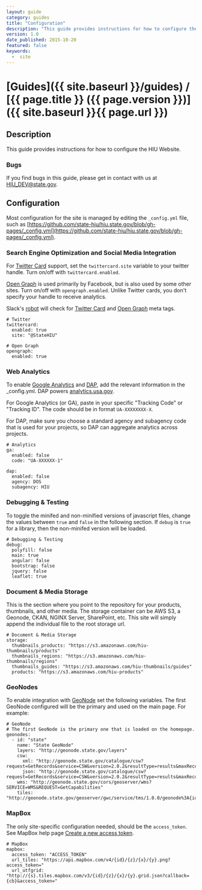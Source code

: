```yaml
---
layout: guide
category: guides
title: "Configuration"
description: "This guide provides instructions for how to configure the HIU Website"
version: 1.0
date_published: 2015-10-20
featured: false
keywords:
  -  site
---
```

# [Guides]({{ site.baseurl }}/guides) / [{{ page.title }} ({{ page.version }})]({{ site.baseurl }}{{ page.url }})

## Description

This guide provides instructions for how to configure the HIU Website.

### Bugs

If you find bugs in this guide, please get in contact with us at [HIU_DEV@state.gov](mailto:HIU_DEV@state.gov).

## Configuration

Most configuration for the site is managed by editing the `_config.yml` file, such as [https://github.com/state-hiu/hiu.state.gov/blob/gh-pages/_config.yml](https://github.com/state-hiu/hiu.state.gov/blob/gh-pages/_config.yml).

### Search Engine Optimization and Social Media Integration

For [Twitter Card](https://dev.twitter.com/cards/overview) support, set the `twittercard.site` variable to your twitter handle.  Turn on/off with `twittercard.enabled`.

[Open Graph](http://ogp.me/) is used primarily by Facebook, but is also used by some other sites.  Turn on/off with `opengraph.enabled`.  Unlike Twitter cards, you don't specify your handle to receive analytics.

Slack's [robot](https://api.slack.com/robots) will check for [Twitter Card](https://dev.twitter.com/cards/overview) and [Open Graph](http://ogp.me/) meta tags.

```
# Twitter
twittercard:
  enabled: true
  site: "@StateHIU"

# Open Graph
opengraph:
  enabled: true
```

### Web Analytics

To enable [Google Analytics](http://www.google.com/analytics/) and [DAP](http://www.digitalgov.gov/services/dap/), add the relevant information in the _config.yml.  DAP powers [analytics.usa.gov](https://analytics.usa.gov/).

For Google Analytics (or GA), paste in your specific "Tracking Code" or "Tracking ID".  The code should be in format `UA-XXXXXXXX-X`.


For DAP, make sure you choose a standard agency and subagency code that is used for your projects, so DAP can aggregate analytics across projects.

```
# Analytics
ga:
  enabled: false
  code: "UA-XXXXXX-1"

dap:
  enabled: false
  agency: DOS
  subagency: HIU
```

### Debugging & Testing

To toggle the minifed and non-minified versions of javascript files, change the values between `true` and `false` in the following section.  If `debug` is `true` for a library, then the non-minifed version will be loaded.

```
# Debugging & Testing
debug:
  polyfill: false
  main: true
  angular: false
  bootstrap: false
  jquery: false
  leaflet: true
```

### Document & Media Storage

This is the section where you point to the repository for your products, thumbnails, and other media.  The storage container can be AWS S3, a Geonode, CKAN, NGINX Server, SharePoint, etc.  This site will simply append the individual file to the root storage url.

```
# Document & Media Storage
storage:
  thumbnails_products: "https://s3.amazonaws.com/hiu-thumbnails/products"
  thumbnails_regions: "https://s3.amazonaws.com/hiu-thumbnails/regions"
  thumbnails_guides: "https://s3.amazonaws.com/hiu-thumbnails/guides"
  products: "https://s3.amazonaws.com/hiu-products"
```

### GeoNodes

To enable integration with [GeoNode](http://geonode.org/) set the following variables.  The first GeoNode configured will be the primary and used on the main page.  For example:

```
# GeoNode
# The first GeoNode is the primary one that is loaded on the homepage.
geonodes:
  - id: "state"
    name: "State GeoNode"
    layers: "http://geonode.state.gov/layers"
    csw:
      xml: "http://geonode.state.gov/catalogue/csw?request=GetRecords&service=CSW&version=2.0.2&resultType=results&maxRecords=1000&elementsetname=full&typenames=csw:Record&outputschema=http://www.isotc211.org/2005/gmd"
      json: "http://geonode.state.gov/catalogue/csw?request=GetRecords&service=CSW&version=2.0.2&resultType=results&maxRecords=1000&elementsetname=full&typenames=csw:Record&outputschema=http://www.isotc211.org/2005/gmd&outputFormat=application/json"
    wms: "http://geonode.state.gov/cors/geoserver/wms?SERVICE=WMS&REQUEST=GetCapabilities"
    tiles: "http://geonode.state.gov/geoserver/gwc/service/tms/1.0.0/geonode%3A{id}@EPSG%3A900913@png/{z}/{x}/{y}.png"

```

### MapBox

The only site-specific configuration needed, should be the `access_token`.  See MapBox help page [Create a new access token](https://www.mapbox.com/help/create-api-access-token/).

```
# MapBox
mapbox:
  access_token: "ACCESS_TOKEN"
  url_tiles: "https://api.mapbox.com/v4/{id}/{z}/{x}/{y}.png?access_token="
  url_utfgrid: "http://{s}.tiles.mapbox.com/v3/{id}/{z}/{x}/{y}.grid.json?callback={cb}&access_token="
```
